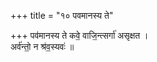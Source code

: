 +++
title = "१० पवमानस्य ते"

+++
पव॑मानस्य ते कवे॒ वाजि॒न्त्सर्गा॑ असृक्षत ।  
अर्व॑न्तो॒ न श्र॑व॒स्यवः॑ ॥